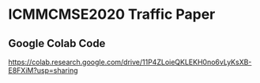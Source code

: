 # ICMMCMSE2020 Traffic Paper

## Google Colab Code

https://colab.research.google.com/drive/11P4ZLoieQKLEKH0no6vLyKsXB-E8FXiM?usp=sharing
